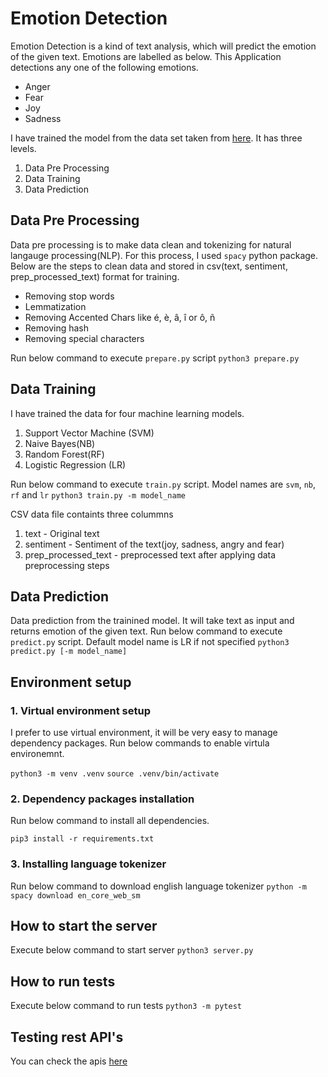 # Emotion Detection

Emotion Detection is a kind of text analysis, which will predict the emotion of the given text. Emotions are labelled as below. This Application detections any one of the following emotions.

- Anger
- Fear
- Joy
- Sadness

I have trained the model from the data set taken from [here](https://saifmohammad.com/WebPages/EmotionIntensity-SharedTask.html). It has three levels.

1. Data Pre Processing
2. Data Training
3. Data Prediction

## Data Pre Processing

Data pre processing is to make data clean and tokenizing for natural langauge processing(NLP). For this process, I used `spacy` python package. Below are the steps to clean data and stored in csv(text, sentiment, prep_processed_text) format for training.

- Removing stop words
- Lemmatization
- Removing Accented Chars like é, è, â, î or ô, ñ
- Removing hash
- Removing special characters

Run below command to execute `prepare.py` script
`python3 prepare.py`

## Data Training

I have trained the data for four machine learning models.

1. Support Vector Machine (SVM)
2. Naive Bayes(NB)
3. Random Forest(RF)
4. Logistic Regression (LR)

Run below command to execute `train.py` script. Model names are `svm`, `nb`, `rf` and `lr`
`python3 train.py -m model_name`

CSV data file containts three colummns

1. text - Original text
2. sentiment - Sentiment of the text(joy, sadness, angry and fear)
3. prep_processed_text - preprocessed text after applying data preprocessing steps

## Data Prediction

Data prediction from the trainined model. It will take text as input and returns emotion of the given text.
Run below command to execute `predict.py` script. Default model name is LR if not specified
`python3 predict.py [-m model_name]`

## Environment setup

### 1. Virtual environment setup

I prefer to use virtual environment, it will be very easy to manage dependency packages. Run below commands to enable virtula environemnt.

`python3 -m venv .venv`
`source .venv/bin/activate`

### 2. Dependency packages installation

Run below command to install all dependencies.

`pip3 install -r requirements.txt`

### 3. Installing language tokenizer

Run below command to download english language tokenizer
`python -m spacy download en_core_web_sm`

## How to start the server

Execute below command to start server
`python3 server.py`

## How to run tests

Execute below command to run tests
`python3 -m pytest`

## Testing rest API's

You can check the apis [here](https://chemotionanalysis.herokuapp.com)
